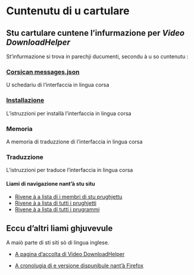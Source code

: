 # Cuntenutu di u cartulare

## Stu cartulare cuntene l’infurmazione per _Video DownloadHelper_

St’infurmazione si trova in parechji ducumenti, secondu à u so cuntenutu :

### [__Corsican messages.json__](Corsican%20messages.json)  
U schedariu di l’interfaccia in lingua corsa
### [__Installazione__](Installazione.md)  
L’istruzzioni per installà l’interfaccia in lingua corsa
### __Memoria__
A memoria di traduzzione di l’interfaccia in lingua corsa
### __Traduzzione__
L’istruzzioni per traduce l’interfaccia in lingua corsa

#### Liami di navigazione nant’à stu situ
- [Rivene à a lista di i membri di stu prughjettu](./)
- [Rivene à a lista di tutti i prughjetti](../)
- [Rivene à a lista di tutti i prugrammi](../../../../#readme)

## Eccu d’altri liami ghjuvevule
A maiò parte di sti siti sò di lingua inglese.

- [A pagina d’accolta di Video DownloadHelper](https://www.downloadhelper.net/)

- [A cronolugia di e versione dispunibule nant’à Firefox](https://addons.mozilla.org/fr/firefox/addon/video-downloadhelper/versions/)
